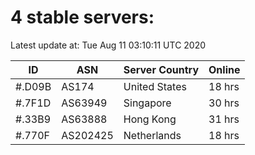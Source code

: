 # 4 stable servers:

Latest update at: Tue Aug 11 03:10:11 UTC 2020

| ID | ASN | Server Country | Online |
| -- | --- | -------------- | ------ |
| #.D09B | AS174 | United States | 18 hrs |
| #.7F1D | AS63949 | Singapore | 30 hrs |
| #.33B9 | AS63888 | Hong Kong | 31 hrs |
| #.770F | AS202425 | Netherlands | 18 hrs |

